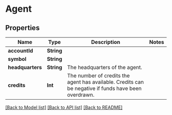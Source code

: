 # Agent

## Properties
Name | Type | Description | Notes
------------ | ------------- | ------------- | -------------
**accountId** | **String** |  | 
**symbol** | **String** |  | 
**headquarters** | **String** | The headquarters of the agent. | 
**credits** | **Int** | The number of credits the agent has available. Credits can be negative if funds have been overdrawn. | 

[[Back to Model list]](../README.md#documentation-for-models) [[Back to API list]](../README.md#documentation-for-api-endpoints) [[Back to README]](../README.md)


